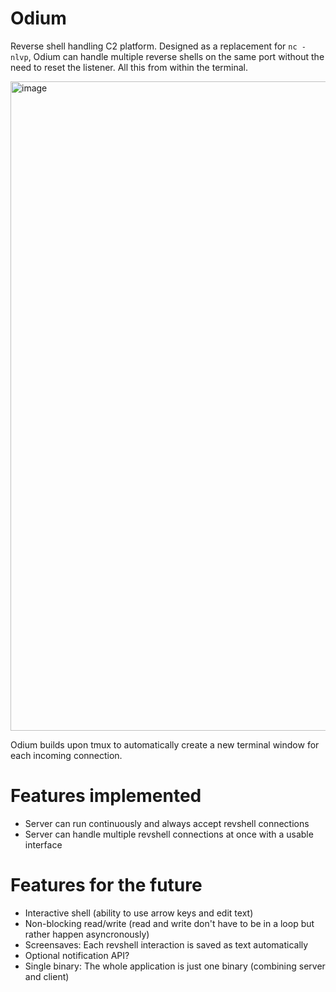 # Odium
Reverse shell handling C2 platform.
Designed as a replacement for `nc -nlvp`, Odium can handle multiple reverse shells on the same port without the need to reset the listener. All this from within the terminal.

<img width="1820" height="1039" alt="image" src="https://github.com/user-attachments/assets/504fc9ad-f38b-4d6d-87b0-4b56a03aca65" />



Odium builds upon tmux to automatically create a new terminal window for each incoming connection.

# Features implemented
- Server can run continuously and always accept revshell connections
- Server can handle multiple revshell connections at once with a usable interface


# Features for the future
- Interactive shell (ability to use arrow keys and edit text)
- Non-blocking read/write (read and write don't have to be in a loop but rather happen asyncronously)
- Screensaves: Each revshell interaction is saved as text automatically
- Optional notification API?
- Single binary: The whole application is just one binary (combining server and client)
